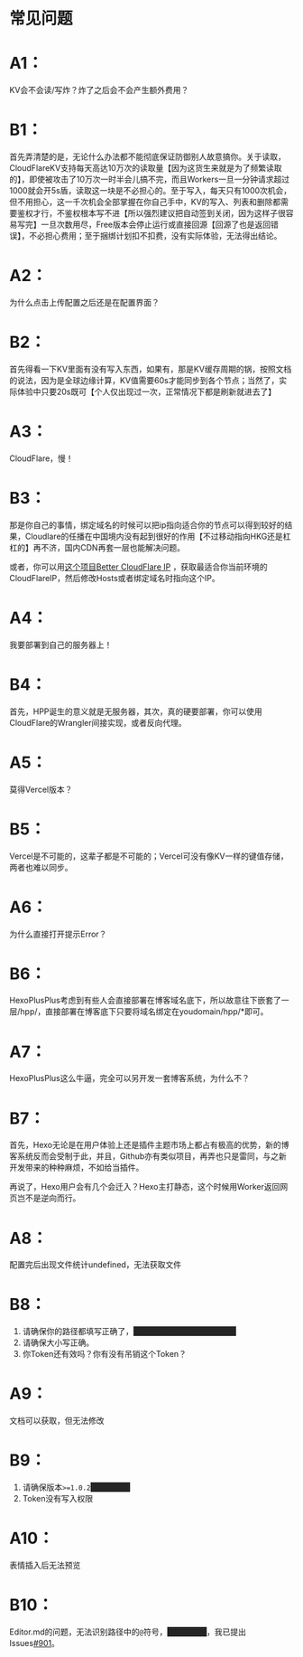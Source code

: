 <style>
span.heimu a.external,span.heimu a.external:visited,span.heimu a.extiw,span.heimu a.extiw:visited {
    color: #252525
}

.heimu,.heimu a,a .heimu,.heimu a.new {
    background-color: #252525;
    color: #252525;
    text-shadow: none
}

body:not(.heimu_toggle_on) .heimu:hover,body:not(.heimu_toggle_on) .heimu:active,body:not(.heimu_toggle_on) .heimu.off {
    transition: color .13s linear;
    color: #fff
}

body:not(.heimu_toggle_on) .heimu:hover a,body:not(.heimu_toggle_on) a:hover .heimu,body:not(.heimu_toggle_on) .heimu.off a,body:not(.heimu_toggle_on) a:hover .heimu.off {
    transition: color .13s linear;
    color: #add8e6
}

body:not(.heimu_toggle_on) .heimu.off .new,body:not(.heimu_toggle_on) .heimu.off .new:hover,body:not(.heimu_toggle_on) .new:hover .heimu.off,body:not(.heimu_toggle_on) .heimu.off .new,body:not(.heimu_toggle_on) .heimu.off .new:hover,body:not(.heimu_toggle_on) .new:hover .heimu.off {
    transition: color .13s linear;
    color: #ba0000
}
</style>
# 常见问题

# A1：
KV会不会读/写炸？炸了之后会不会产生额外费用？
# B1：
首先弄清楚的是，无论什么办法都不能彻底保证防御别人故意搞你。关于读取，CloudFlareKV支持每天高达10万次的读取量【因为这货生来就是为了频繁读取的】，即使被攻击了10万次一时半会儿搞不完，而且Workers一旦一分钟请求超过1000就会开5s盾，读取这一块是不必担心的。至于写入，每天只有1000次机会，但不用担心，这一千次机会全部掌握在你自己手中，KV的写入、列表和删除都需要鉴权才行，不鉴权根本写不进【所以强烈建议把自动签到关闭，因为这样子很容易写完】一旦次数用尽，Free版本会停止运行或直接回源【回源了也是返回错误】，不必担心费用；至于捆绑计划扣不扣费，没有实际体验，无法得出结论。

# A2：
为什么点击上传配置之后还是在配置界面？
# B2：
首先得看一下KV里面有没有写入东西，如果有，那是KV缓存周期的锅，按照文档的说法，因为是全球边缘计算，KV值需要60s才能同步到各个节点；当然了，实际体验中只要20s既可【个人仅出现过一次，正常情况下都是刷新就进去了】

# A3：
CloudFlare，慢！
# B3：
那是你自己的事情，绑定域名的时候可以把ip指向适合你的节点可以得到较好的结果，Cloudlare的任播在中国境内没有起到很好的作用【不过移动指向HKG还是杠杠的】再不济，国内CDN再套一层也能解决问题。

或者，你可以用[这个项目Better CloudFlare IP](https://github.com/badafans/better-cloudflare-ip) ，获取最适合你当前环境的CloudFlareIP，然后修改Hosts或者绑定域名时指向这个IP。

# A4：
我要部署到自己的服务器上！
# B4：
首先，HPP诞生的意义就是无服务器，其次，真的硬要部署，你可以使用CloudFlare的Wrangler间接实现，或者反向代理。

# A5：
莫得Vercel版本？

# B5：
Vercel是不可能的，这辈子都是不可能的；Vercel可没有像KV一样的键值存储，两者也难以同步。

# A6：
为什么直接打开提示Error？

# B6：
HexoPlusPlus考虑到有些人会直接部署在博客域名底下，所以故意往下嵌套了一层/hpp/，直接部署在博客底下只要将域名绑定在youdomain/hpp/*即可。

# A7：
HexoPlusPlus这么牛逼，完全可以另开发一套博客系统，为什么不？

# B7：
首先，Hexo无论是在用户体验上还是插件主题市场上都占有极高的优势，新的博客系统反而会受制于此，并且，Github亦有类似项目，再弄也只是雷同，与之新开发带来的种种麻烦，不如给当插件。

再说了，Hexo用户会有几个会迁入？Hexo主打静态，这个时候用Worker返回网页岂不是逆向而行。

# A8：
配置完后出现文件统计undefined，无法获取文件

# B8：

1. 请确保你的路径都填写正确了，<span class="heimu">眼睛上起雾的可能不只你一个</span>
2. 请确保大小写正确。
3. 你Token还有效吗？你有没有吊销这个Token？

# A9：
文档可以获取，但无法修改

# B9：

1. 请确保版本`>=1.0.2`<span class="heimu">这锅我得背</span>
2. Token没有写入权限

# A10：
表情插入后无法预览
# B10：

Editor.md的问题，无法识别路径中的`@`符号，<span class="heimu">这锅我不背</span>，我已提出Issues[#901](https://github.com/pandao/editor.md/issues/901)。


